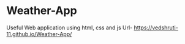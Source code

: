 # Weather-App
Useful Web application using html, css and js
Url- https://vedshruti-11.github.io/Weather-App/
